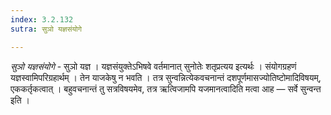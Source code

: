 ```yaml
---
index: 3.2.132
sutra: सुञो यज्ञसंयोगे

---
```

_सुञो यज्ञसंयोगे_ - सुञो यज्ञ । यज्ञसंयुक्तेऽभिषवे वर्तमानात् सुनोतेः शतृप्रत्यय इत्यर्थः । संयोगग्रहणं यज्ञस्वामिपरिग्रहार्थम् । तेन याजकेषु न भवति । तत्र सुन्वन्नित्येकवचनान्तं दशपूर्णमासज्योतिष्टोमादिविषयम्, एककर्तृकत्वात् । बहुवचनान्तं तु सत्रविषयमेव, तत्र ऋत्विजामपि यजमानत्वादिति मत्वा आह —  सर्वे सुन्वन्त इति । 